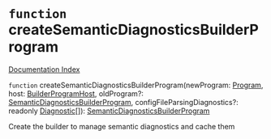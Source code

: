 # `function` createSemanticDiagnosticsBuilderProgram

[Documentation Index](../README.md)

`function` createSemanticDiagnosticsBuilderProgram(newProgram: [Program](../interface.Program/README.md), host: [BuilderProgramHost](../interface.BuilderProgramHost/README.md), oldProgram?: [SemanticDiagnosticsBuilderProgram](../interface.SemanticDiagnosticsBuilderProgram/README.md), configFileParsingDiagnostics?: readonly [Diagnostic](../interface.Diagnostic/README.md)\[]): [SemanticDiagnosticsBuilderProgram](../interface.SemanticDiagnosticsBuilderProgram/README.md)

Create the builder to manage semantic diagnostics and cache them

